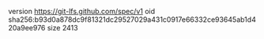 version https://git-lfs.github.com/spec/v1
oid sha256:b93d0a878dc9f81321dc29527029a431c0917e66332ce93645ab1d420a9ee976
size 2413
